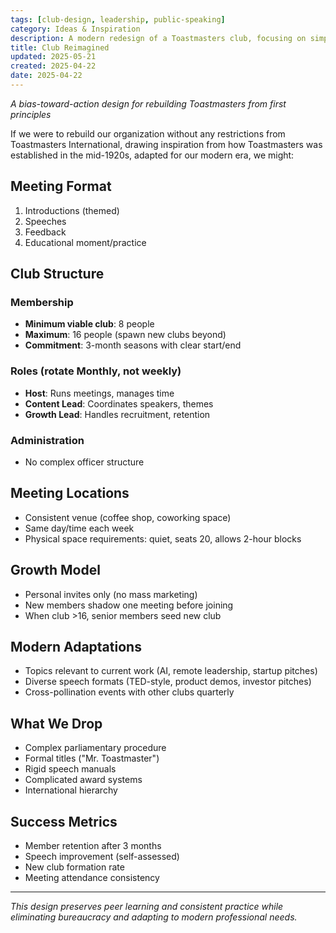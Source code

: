 ```yaml
---
tags: [club-design, leadership, public-speaking]
category: Ideas & Inspiration
description: A modern redesign of a Toastmasters club, focusing on simplified operations and modern adaptations for effective public speaking practice. The format emphasizes rapid feedback, diverse speech styles, and minimal administrative burden, fostering growth and consistent skill improvement.
title: Club Reimagined
updated: 2025-05-21
created: 2025-04-22
date: 2025-04-22
---
```


_A bias-toward-action design for rebuilding Toastmasters from first principles_

If we were to rebuild our organization without any restrictions from Toastmasters International, drawing inspiration from how Toastmasters was established in the mid-1920s, adapted for our modern era, we might:

## Meeting Format

1. Introductions (themed)
2. Speeches
3. Feedback
4. Educational moment/practice

## Club Structure

### Membership

- **Minimum viable club**: 8 people
- **Maximum**: 16 people (spawn new clubs beyond)
- **Commitment**: 3-month seasons with clear start/end

### Roles (rotate Monthly, not weekly)

- **Host**: Runs meetings, manages time
- **Content Lead**: Coordinates speakers, themes
- **Growth Lead**: Handles recruitment, retention

### Administration

- No complex officer structure

## Meeting Locations

- Consistent venue (coffee shop, coworking space)
- Same day/time each week
- Physical space requirements: quiet, seats 20, allows 2-hour blocks

## Growth Model

- Personal invites only (no mass marketing)
- New members shadow one meeting before joining
- When club >16, senior members seed new club

## Modern Adaptations

- Topics relevant to current work (AI, remote leadership, startup pitches)
- Diverse speech formats (TED-style, product demos, investor pitches)
- Cross-pollination events with other clubs quarterly

## What We Drop

- Complex parliamentary procedure
- Formal titles ("Mr. Toastmaster")
- Rigid speech manuals
- Complicated award systems
- International hierarchy

## Success Metrics

- Member retention after 3 months
- Speech improvement (self-assessed)
- New club formation rate
- Meeting attendance consistency

---

_This design preserves peer learning and consistent practice while eliminating bureaucracy and adapting to modern professional needs._
